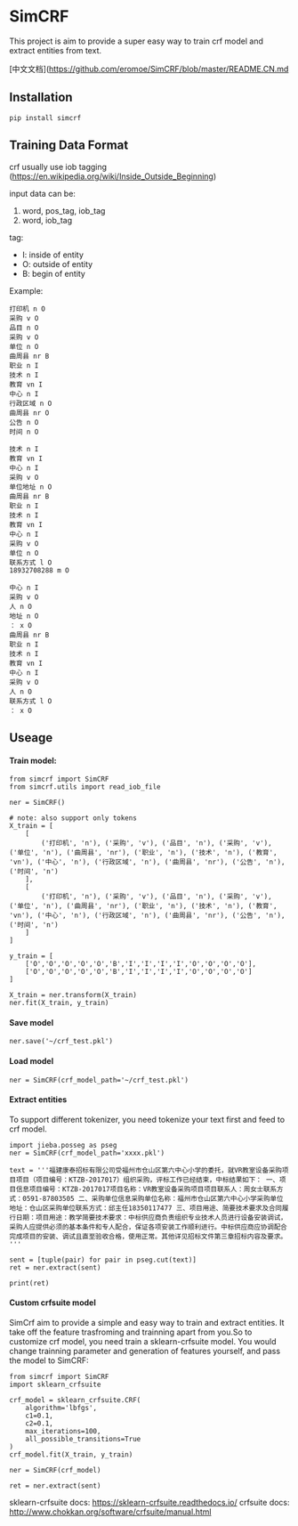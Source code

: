 # SimCRF

This project is aim to provide a super easy way to train crf model and extract entities from text.

[中文文档](https://github.com/eromoe/SimCRF/blob/master/README.CN.md

## Installation

    pip install simcrf

## Training Data Format

crf usually use iob tagging (https://en.wikipedia.org/wiki/Inside_Outside_Beginning)

input data can be:

1. word, pos_tag, iob_tag
2. word,  iob_tag

tag:

- I: inside of entity
- O: outside of entity
- B: begin of entity

Example:

    打印机 n O
    采购 v O
    品目 n O
    采购 v O
    单位 n O
    曲周县 nr B
    职业 n I
    技术 n I
    教育 vn I
    中心 n I
    行政区域 n O
    曲周县 nr O
    公告 n O
    时间 n O

    技术 n I
    教育 vn I
    中心 n I
    采购 v O
    单位地址 n O
    曲周县 nr B
    职业 n I
    技术 n I
    教育 vn I
    中心 n I
    采购 v O
    单位 n O
    联系方式 l O
    18932708288 m O

    中心 n I
    采购 v O
    人 n O
    地址 n O
    ： x O
    曲周县 nr B
    职业 n I
    技术 n I
    教育 vn I
    中心 n I
    采购 v O
    人 n O
    联系方式 l O
    ： x O


## Useage

#### Train model:

    from simcrf import SimCRF
    from simcrf.utils import read_iob_file

    ner = SimCRF()

    # note: also support only tokens
    X_train = [
        [
            ('打印机', 'n'), ('采购', 'v'), ('品目', 'n'), ('采购', 'v'), ('单位', 'n'), ('曲周县', 'nr'), ('职业', 'n'), ('技术', 'n'), ('教育', 'vn'), ('中心', 'n'), ('行政区域', 'n'), ('曲周县', 'nr'), ('公告', 'n'), ('时间', 'n')
        ],
        [
            ('打印机', 'n'), ('采购', 'v'), ('品目', 'n'), ('采购', 'v'), ('单位', 'n'), ('曲周县', 'nr'), ('职业', 'n'), ('技术', 'n'), ('教育', 'vn'), ('中心', 'n'), ('行政区域', 'n'), ('曲周县', 'nr'), ('公告', 'n'), ('时间', 'n')
        ]
    ]

    y_train = [
        ['O','O','O','O','O','B','I','I','I','I','O','O','O','O'],
        ['O','O','O','O','O','B','I','I','I','I','O','O','O','O']
    ]

    X_train = ner.transform(X_train)
    ner.fit(X_train, y_train)

#### Save model

    ner.save('~/crf_test.pkl')

#### Load model

    ner = SimCRF(crf_model_path='~/crf_test.pkl')

#### Extract entities

To support different tokenizer, you need tokenize your text first and feed to crf model.

    import jieba.posseg as pseg
    ner = SimCRF(crf_model_path='xxxx.pkl')

    text = '''福建康泰招标有限公司受福州市仓山区第六中心小学的委托，就VR教室设备采购项目项目（项目编号：KTZB-2017017）组织采购，评标工作已经结束，中标结果如下： 一、项目信息项目编号：KTZB-2017017项目名称：VR教室设备采购项目项目联系人：周女士联系方式：0591-87803505 二、采购单位信息采购单位名称：福州市仓山区第六中心小学采购单位地址：仓山区采购单位联系方式：邱主任18350117477 三、项目用途、简要技术要求及合同履行日期：项目用途：教学简要技术要求：中标供应商负责组织专业技术人员进行设备安装调试，采购人应提供必须的基本条件和专人配合，保证各项安装工作顺利进行。中标供应商应协调配合完成项目的安装、调试且直至验收合格，使用正常。其他详见招标文件第三章招标内容及要求。 '''

    sent = [tuple(pair) for pair in pseg.cut(text)]
    ret = ner.extract(sent)

    print(ret)

#### Custom crfsuite model

SimCrf aim to provide a simple and easy way to train and extract entities.
It take off the feature trasfroming and trainning apart from you.So to customize crf model, you need train a sklearn-crfsuite model. You would change trainning parameter and generation of features yourself, and pass the model to SimCRF:

    from simcrf import SimCRF
    import sklearn_crfsuite

    crf_model = sklearn_crfsuite.CRF(
        algorithm='lbfgs',
        c1=0.1,
        c2=0.1,
        max_iterations=100,
        all_possible_transitions=True
    )
    crf_model.fit(X_train, y_train)

    ner = SimCRF(crf_model)

    ret = ner.extract(sent)

sklearn-crfsuite docs: https://sklearn-crfsuite.readthedocs.io/
crfsuite docs: http://www.chokkan.org/software/crfsuite/manual.html

